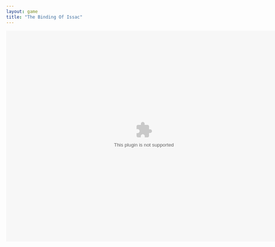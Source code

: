 ```yaml
---
layout: game
title: "The Binding Of Issac"
---
```

<embed src="The Binding of Isaac.swf" width="750" height="575"></embed>
